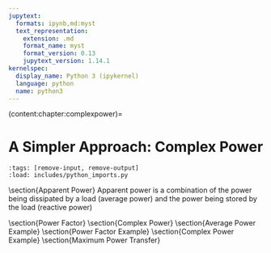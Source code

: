 ```yaml
---
jupytext:
  formats: ipynb,md:myst
  text_representation:
    extension: .md
    format_name: myst
    format_version: 0.13
    jupytext_version: 1.14.1
kernelspec:
  display_name: Python 3 (ipykernel)
  language: python
  name: python3
---
```


(content:chapter:complexpower)=

# A Simpler Approach: Complex Power

```{code-cell} ipython3
:tags: [remove-input, remove-output]
:load: includes/python_imports.py
```

\section{Apparent Power}
Apparent power is a combination of the power being dissipated by a load (average power) and the power being stored by the load (reactive power)

\section{Power Factor}
\section{Complex Power}
\section{Average Power Example}
\section{Power Factor Example}
\section{Complex Power Example}
\section{Maximum Power Transfer}

